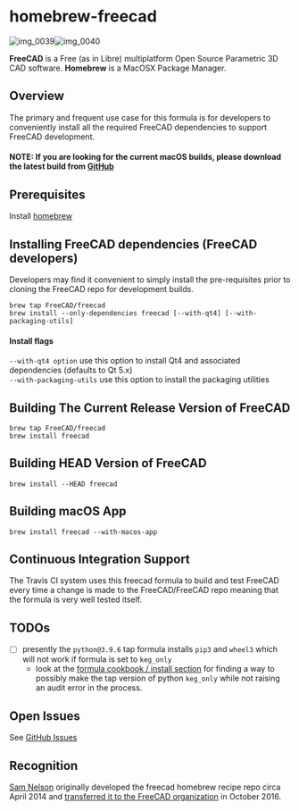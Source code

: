 # homebrew-freecad

![img_0039][img1]![img_0040][img2]

**FreeCAD** is a Free (as in Libre) multiplatform Open Source Parametric 3D CAD software.
**Homebrew** is a MacOSX Package Manager.

[img1]: <https://cloud.githubusercontent.com/assets/4140247/26723866/91e6a282-4764-11e7-9e3b-b8eb4fdc03f1.PNG>
[img2]: <https://cloud.githubusercontent.com/assets/4140247/26723951/f96fd95a-4764-11e7-96eb-4889cab6d246.PNG>

## Overview

The primary and frequent use case for this formula is for developers to conveniently install all the required FreeCAD dependencies to support FreeCAD development.

#### NOTE: If you are looking for the current macOS builds, please download the latest build from [GitHub](https://github.com/FreeCAD/FreeCAD/releases)

## Prerequisites

Install [homebrew](http://brew.sh)

## Installing FreeCAD dependencies (FreeCAD developers)

Developers may find it convenient to simply install the pre-requisites prior to cloning the FreeCAD repo for development builds.

```
brew tap FreeCAD/freecad
brew install --only-dependencies freecad [--with-qt4] [--with-packaging-utils]
```

#### Install flags

`--with-qt4 option` use this option to install Qt4 and associated dependencies (defaults to Qt 5.x)<br />
`--with-packaging-utils` use this option to install the packaging utilities

## Building The Current Release Version of FreeCAD

```
brew tap FreeCAD/freecad
brew install freecad
```

## Building HEAD Version of FreeCAD

```
brew install --HEAD freecad
```

## Building macOS App

```
brew install freecad --with-macos-app
```

## Continuous Integration Support

The Travis CI system uses this freecad formula to build and test FreeCAD every time
a change is made to the FreeCAD/FreeCAD repo meaning that the formula is very well
tested itself.

## TODOs

- [ ] presently the `python@3.9.6` tap formula installs `pip3` and `wheel3` which will not work if formula is set to `keg_only`
    - look at the [formula cookbook / install section][1] for finding a way to possibly make the tap version of python `keg_only` while not raising an audit error in the process.

[1]: <https://docs.brew.sh/Formula-Cookbook#bininstall-foo>

## Open Issues

See [GitHub Issues][ghi]

[ghi]: <https://github.com/FreeCAD/homebrew-freecad/issues>

## Recognition

[Sam Nelson](https://github.com/sanelson) originally developed the freecad homebrew recipe repo circa April 2014 
and [transferred it to the FreeCAD organization](https://github.com/FreeCAD/homebrew-freecad/issues/20) in October 2016.
